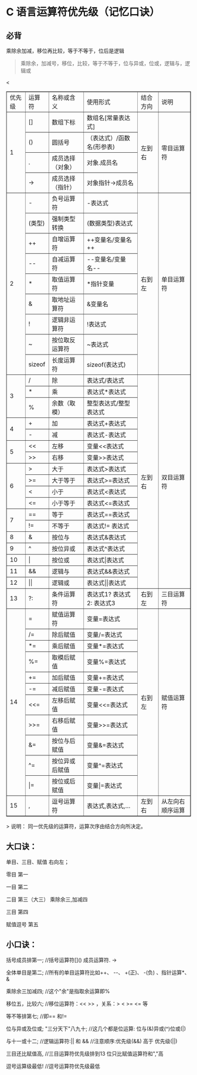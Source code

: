 # C 语言运算符优先级（记忆口诀）

## 必背 
乘除余加减，移位再比较，等于不等于，位后是逻辑
> 乘除余，加减号，移位，比较，等于不等于，位与异或，位或，逻辑与，逻辑或

<table cellspacing="0" cellpadding="0" border="1">
<tbody>
<tr><td>优先级</td><td>运算符</td><td>名称或含义</td><td>使用形式</td><td>结合方向</td><td>说明</td></tr>
<tr><td rowspan="4">1</td><td>[]</td><td>数组下标</td><td>数组名[常量表达式]</td><td rowspan="4">左到右</td><td rowspan="4">零目运算符</td></tr>
<tr><td>()</td><td>圆括号</td><td>（表达式）/函数名(形参表)</td></tr>
<tr><td>.</td><td>成员选择（对象）</td><td>对象.成员名</td></tr>
<tr><td>-&gt;</td><td>成员选择（指针）</td><td>对象指针-&gt;成员名</td></tr>
<tr><td rowspan="9">2</td><td>-</td><td>负号运算符</td><td>-表达式</td><td rowspan="9">右到左</td><td rowspan="9">单目运算符</td></tr>
<tr><td>(类型)</td><td>强制类型转换</td><td>(数据类型)表达式</td></tr>
<tr><td>++</td><td>自增运算符</td><td>++变量名/变量名++</td></tr>
<tr><td>--</td><td>自减运算符</td><td>--变量名/变量名--</td></tr>
<tr><td>*</td><td>取值运算符</td><td>*指针变量</td></tr>
<tr><td>&amp;</td><td>取地址运算符</td><td>&amp;变量名</td></tr>
<tr><td>!</td><td>逻辑非运算符</td><td>!表达式</td></tr>
<tr><td>~</td><td>按位取反运算符</td><td>~表达式</td></tr>
<tr><td>sizeof</td><td>长度运算符</td><td>sizeof(表达式)</td></tr>
<tr><td rowspan="3">3</td><td>/</td><td>除</td><td>表达式/表达式</td><td rowspan="18">左到右</td><td rowspan="18">双目运算符</td></tr>
<tr><td>*</td><td>乘</td><td>表达式*表达式</td></tr>
<tr><td>%</td><td>余数（取模）</td><td>整型表达式/整型表达式</td></tr>
<tr><td rowspan="2">4</td><td>+</td><td>加</td><td>表达式+表达式</td></tr>
<tr><td>-</td><td>减</td><td>表达式-表达式</td></tr>
<tr><td rowspan="2">5</td><td>&lt;&lt;</td><td>左移</td><td>变量&lt;&lt;表达式</td></tr>
<tr><td>&gt;&gt;</td><td>右移</td><td>变量&gt;&gt;表达式</td></tr>
<tr><td rowspan="4">6</td><td>&gt;</td><td>大于</td><td>表达式&gt;表达式</td><</tr>
<tr><td>&gt;=</td><td>大于等于</td><td>表达式&gt;=表达式</td></tr>
<tr><td>&lt;</td><td>小于</td><td>表达式&lt;表达式</td></tr>
<tr><td>&lt;=</td><td>小于等于</td><td>表达式&lt;=表达式</td></tr>
<tr><td rowspan="2">7</td><td>==</td><td>等于</td><td>表达式==表达式</td></tr>
<tr><td>!=</td><td>不等于</td><td>表达式!=&nbsp;表达式</td></tr>
<tr><td>8</td><td>&amp;</td><td>按位与</td><td>表达式&amp;表达式</td></tr>
<tr><td>9</td><td>^</td><td>按位异或</td><td>表达式^表达式</td></tr>
<tr><td>10</td><td>|</td><td>按位或</td><td>表达式|表达式</td></tr>
<tr><td>11</td><td>&amp;&amp;</td><td>逻辑与</td><td>表达式&amp;&amp;表达式</td></tr>
<tr><td>12</td><td>||</td><td>逻辑或</td><td>表达式||表达式</td></tr>
<tr><td>13</td><td>?:</td><td>条件运算符</td><td>表达式1?&nbsp;表达式2:&nbsp;表达式3</td><td>右到左</td><td>三目运算符</td></tr>
<tr><td rowspan="11">14</td><td>=</td><td>赋值运算符</td><td>变量=表达式</td><td rowspan="11">右到左</td><td  rowspan="11">赋值运算符</td</tr>
<tr><td>/=</td><td>除后赋值</td><td>变量/=表达式</td></tr>
<tr><td>*=</td><td>乘后赋值</td><td>变量*=表达式</td></tr>
<tr><td>%=</td><td>取模后赋值</td><td>变量%=表达式</td></tr>
<tr><td>+=</td><td>加后赋值</td><td>变量+=表达式</td></tr>
<tr><td>-=</td><td>减后赋值</td><td>变量-=表达式</td></tr>
<tr><td>&lt;&lt;=</td><td>左移后赋值</td><td>变量&lt;&lt;=表达式</td></tr>
<tr><td>&gt;&gt;=</td><td>右移后赋值</td><td>变量&gt;&gt;=表达式</td></tr>
<tr><td>&amp;=</td><td>按位与后赋值</td><td>变量&amp;=表达式</td></tr>
<tr><td>^=</td><td>按位异或后赋值</td><td>变量^=表达式</td></tr>
<tr><td>|=</td><td>按位或后赋值</td><td>变量|=表达式</td></tr>
<tr><td>15</td><td>,</td><td>逗号运算符</td><td>表达式,表达式,…</td><td>左到右</td><td>从左向右顺序运算</td></tr>
</tbody>
</table>
> 说明：
同一优先级的运算符，运算次序由结合方向所决定。

## 大口诀：

单目、三目、赋值 右向左；

零目 第一

一目 第二

二目 第三（大三） 乘除余三,加减四

三目 第四

赋值逗号 第五

## 小口诀：

括号成员排第一;  //括号运算符\[\]() 成员运算符.  -> 

全体单目是第二;  //所有的单目运算符比如++、 --、 +(正)、 -(负) 、指针运算\*、&

乘除余三加减四;   //这个"余"是指取余运算即%

移位五，比较六;    //移位运算符：<< >> ，关系：> < >= <= 等

等不等排第七;    //即== 和!=

位与异或及位或;  "三分天下"八九十;   //这几个都是位运算: 位与(&)异或(^)位或(|)

与十一或十二;            //逻辑运算符:|| 和 &&            //注意顺序:优先级(&&)   高于 优先级(||)

三目还比赋值高,        //三目运算符优先级排到13 位只比赋值运算符和","高

逗号运算级最低!    //逗号运算符优先级最低